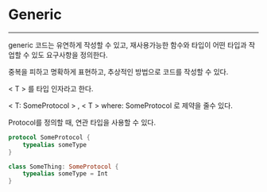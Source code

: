 # Generic

---

generic 코드는 유연하게 작성할 수 있고, 재사용가능한 함수와 타입이 어떤 타입과 작업할 수 있도 요구사항을 정의한다.

중복을 피하고 명확하게 표현하고, 추상적인 방법으로 코드를 작성할 수 있다.

< T > 를 타입 인자라고 한다.

< T: SomeProtocol > , < T > where: SomeProtocol 로 제약을 줄수 있다.

Protocol를 정의할 때, 연관 타입을 사용할 수 있다.

``` swift
protocol SomeProtocol {
	typealias someType
}

class SomeThing: SomeProtocol {
	typealias someType = Int
}
```



